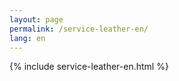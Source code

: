 ```yaml
---
layout: page
permalink: /service-leather-en/
lang: en
---
```


{% include service-leather-en.html %}